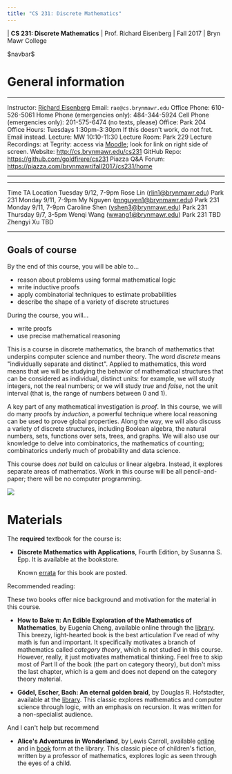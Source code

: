 ```yaml
---
title: "CS 231: Discrete Mathematics"
---
```


<div id="header">

| **CS 231: Discrete Mathematics**
| Prof. Richard Eisenberg
| Fall 2017
| Bryn Mawr College

</div>

\$navbar\$

General information
===================

<div id="info_table">

----------------------         -----------------------------------------------------------------------------------------------------------------------------------------
Instructor:                    [Richard Eisenberg](http://cs.brynmawr.edu/~rae)
Email:                         `rae@cs.brynmawr.edu`
Office Phone:                  610-526-5061
Home Phone (emergencies only): 484-344-5924
Cell Phone (emergencies only): 201-575-6474 (no texts, please)
Office:                        Park 204
Office Hours:                  Tuesdays 1:30pm-3:30pm
                               If this doesn't work, do not fret. Email instead.
<span class="strut" />
Lecture:                       MW 10:10-11:30
Lecture Room:                  Park 229
Lecture Recordings:            at Tegrity: access via [Moodle](https://moodle.brynmawr.edu/course/view.php?id=219); look for link on right side of screen.
Website:                       <http://cs.brynmawr.edu/cs231>
GitHub Repo:                   <https://github.com/goldfirere/cs231>
Piazza Q&A Forum:              <https://piazza.com/brynmawr/fall2017/cs231/home>
----------------------         -----------------------------------------------------------------------------------------------------------------------------------------
</div>

<div id="ta_hours">

--------------------           ---------------------------------------       ----------------------
Time                           TA                                            Location
Tuesday 9/12, 7-9pm            Rose Lin (<rlin1@brynmawr.edu>)               Park 231
Monday 9/11, 7-9pm             My Nguyen (<mnguyen1@brynmawr.edu>)           Park 231
Monday 9/11, 7-9pm             Caroline Shen (<yshen3@brynmawr.edu>)         Park 231
Thursday 9/7, 3-5pm            Wenqi Wang (<wwang1@brynmawr.edu>)            Park 231
TBD                            Zhengyi Xu                                    TBD
--------------------           ---------------------------------------       ----------------------
</div>


Goals of course
---------------

<div id="goals">

By the end of this course, you will be able to...

* reason about problems using formal mathematical logic
* write inductive proofs
* apply combinatorial techniques to estimate probabilities
* describe the shape of a variety of discrete structures

During the course, you will...

* write proofs
* use precise mathematical reasoning

</div>

This is a course in discrete mathematics, the branch of mathematics
that underpins computer science and number theory. The word *discrete*
means "individually separate and distinct". Applied to mathematics, this
word means that we will be studying the behavior of mathematical structures
that can be considered as individual, distinct units: for example, we
will study integers, not the real numbers; or we will study *true* and
*false*, not the unit interval (that is, the range of numbers between 0
and 1).

A key part of any mathematical investigation is *proof*. In this course,
we will do many proofs by *induction*, a powerful technique where local
reasoning can be used to prove global properties. Along the way, we will
also discuss a variety of discrete structures, including Boolean algebra,
the natural numbers, sets, functions over sets, trees, and graphs.
We will also use our knowledge to delve into combinatorics, the mathematics
of counting; combinatorics underly much of probability and data science.

This course does *not* build on calculus or linear algebra. Instead, it
explores separate areas of mathematics. Work in this course will be all
pencil-and-paper; there will be no computer programming.

<img id="textbook" src="images/textbook.jpg" />

Materials
=========

<div id="materials">

The **required** textbook for the course is:

* **Discrete Mathematics with Applications**, Fourth Edition, by Susanna S. Epp. It is available at the bookstore.

  Known [errata](http://condor.depaul.edu/sepp/DMwA4e.htm) for this book are posted.

Recommended reading:

These two books offer nice background and motivation for the material in this course.

* **How to Bake &pi;: An Edible Exploration of the Mathematics of
    Mathematics**, by Eugenia Cheng, available online through the [library](https://catalog.tricolib.brynmawr.edu/find/Record/.b4495405). This breezy,
    light-hearted book is the best articulation I've read of why math is fun
    and important. It specifically motivates a branch of mathematics called
    *category theory*, which is not studied in this course. However, really,
    it just motivates mathematical thinking. Feel free to skip most of Part II of
    the book (the part on category theory), but don't miss the last chapter, which
    is a gem and does not depend on the category theory material.

* **G&ouml;del, Escher, Bach: An eternal golden braid**, by Douglas R. Hofstadter, available
at the [library](https://catalog.tricolib.brynmawr.edu/find/Record/.b1996022). This classic
explores mathematics and computer science through logic, with an emphasis on recursion. It
was written for a non-specialist audience.

And I can't help but recommend

* **Alice's Adventures in Wonderland**, by Lewis Carroll, available [online](https://catalog.tricolib.brynmawr.edu/find/Record/.b3921547) and in [book](https://catalog.tricolib.brynmawr.edu/find/Record/.b1341876) form at the library. This classic piece of children's fiction, written by
a professor of mathematics, explores logic as seen through the eyes of a child.

</div>

[mailing-list]: mailto:cs231-fa17@lists.cs.brynmawr.edu
